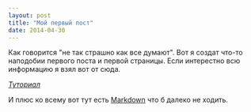 ```yaml
---
layout: post
title: "Мой первый пост"
date: 2014-04-30
---
```


Как говорится "не так страшно как все думают".
Вот я создат что-то наподобии первого поста и первой страницы.
Если интерестно всю информацию я взял вот от сюда.

[*Туториал*](http://jmcglone.com/guides/github-pages/)

И плюс ко всему вот тут есть [Markdown](http://packetlife.net/media/library/16/Markdown.pdf)
что б далеко не ходить.